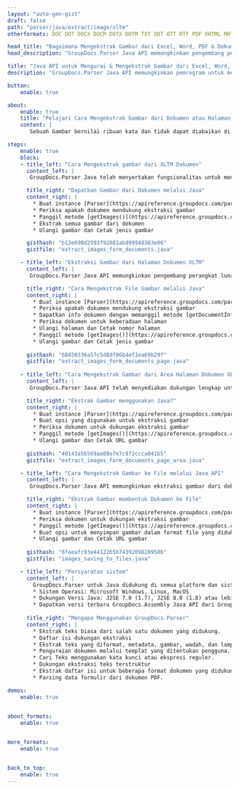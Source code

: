 ```yaml
---
layout: "auto-gen-gist"
draft: false
path: "parser/java/extract/image/xltm"
otherformats: DOC DOT DOCX DOCM DOTX DOTM TXT ODT OTT RTF PDF XHTML MHTML MD XML EPUB FB2 CHM XLS XLT XLSX XLSB XLTX XLTM ODS CSV OTS XLA XLAM PPT PPTX  PPS POT PPSX PPTM POTX PPSM ODP OTP PST OST EML EMLX MSG ONE 

head_title: "Bagaimana Mengekstrak Gambar dari Excel, Word, PDF & Dokumen Lain melalui Java?"
head_description: "GroupDocs.Parser Java API memungkinkan pengembang perangkat lunak untuk mengurai & mengekstrak gambar dari PDF, DOC, DOCX, PPT, PPTX, XLS, XLSX dokumen & Email di dalam Aplikasi Java."

title: "Java API untuk Mengurai & Mengekstrak Gambar dari Excel, Word, PowerPoint, PDF & Halaman Dokumen Lainnya"
description: "GroupDocs.Parser Java API memungkinkan pemrogram untuk mengekstrak gambar dari dokumen PDF, DOC, DOCX, PPT, PPTX, EML, MSG, XLS, XLSX, CSV, ODT, RTF & EPUB atau Halaman dokumen di dalam aplikasi Java."

button:
    enable: true

about:
    enable: true
    title: "Pelajari Cara Mengekstrak Gambar dari Dokumen atau Halaman Tertentu melalui Java API?"
    content: |
       Sebuah Gambar bernilai ribuan kata dan tidak dapat diabaikan di dunia visual saat ini sambil membuat konten yang menarik. Gambar dapat menjadi sumber komunikasi informasi yang hebat serta menarik perhatian pengguna. Seringkali diperlukan untuk mendapatkan gambar dari dokumen, jurnal atau presentasi dan menggunakannya di tempat lain. GroupDocs.Parser untuk Java adalah API yang kuat yang membantu pengembang perangkat lunak dan pemrogram untuk membangun solusi untuk parsing dan mengekstrak gambar atau informasi lain dari berbagai jenis dokumen. Ini juga mendukung penyimpanan gambar dalam PNG, JPEG, WebP, GIF, BMP dan format lainnya. API telah menyertakan dukungan untuk beberapa format dokumen populer, seperti PDF, format Microsoft Office: Word (DOC, DOCX), PowerPoint (PPT, PPTX), Excel (XLS, XLSX), format LibreOffice, Email, Ebooks, dan banyak lagi . Ini juga termasuk dukungan untuk beberapa fitur lanjutan yang terkait dengan penguraian dokumen, mengekstraksi teks biasa dan terstruktur, pencarian teks dengan kata kunci, mengekstrak metadata atau gambar, wadah serta lampiran dan banyak lagi.

steps:
    enable: true
    block:
    - title_left: "Cara Mengekstrak gambar dari XLTM Dokumen"
      content_left: |
       GroupDocs.Parser Java telah menyertakan fungsionalitas untuk mengekstraksi gambar dari dokumen XLTM. Contoh kode Java berikut menunjukkan bagaimana gambar dapat diekstraksi dari dokumen XLTM dengan mudah. 

      title_right: "Dapatkan Gambar dari Dokumen melalui Java"
      content_right: |
        * Buat instance [Parser](https://apireference.groupdocs.com/parser/java/com.groupdocs.parser/Parser) 
        * Periksa apakah dokumen mendukung ekstraksi gambar
        * Panggil metode [getImages()](https://apireference.groupdocs.com/parser/java/com.groupdocs.parser/Parser#getImages()) mengekstrak semua gambar dari seluruh dokumen.
        * Ekstrak semua gambar dari dokumen
        * Ulangi gambar dan Cetak jenis gambar

      gisthash: "b13e690d2593f92081abd99948363e06"
      gistfile: "extract_images_form_documents.java"

    - title_left: "Ekstraksi Gambar dari Halaman Dokumen XLTM"
      content_left: |
       GroupDocs.Parser Java API memungkinkan pengembang perangkat lunak untuk mengekstrak gambar dari dokumen XLTM dengan beberapa baris kode. Kode Java di bawah ini menunjukkan ekstraksi gambar dari dokumen XLTM. 

      title_right: "Cara Mengekstrak File Gambar melalui Java"
      content_right: |
        * Buat instance [Parser](https://apireference.groupdocs.com/parser/java/com.groupdocs.parser/Parser) 
        * Periksa apakah dokumen mendukung ekstraksi gambar
        * Dapatkan info dokumen dengan memanggil metode [getDocumentInfo](https://apireference.groupdocs.com/parser/java/com.groupdocs.parser/Parser#getDocumentInfo()).
        * Periksa dokumen untuk keberadaan halaman
        * Ulangi halaman dan Cetak nomor halaman
        * Panggil metode [getImages()](https://apireference.groupdocs.com/parser/java/com.groupdocs.parser/Parser#getImages()) mengekstrak semua gambar dari seluruh dokumen.
        * Ulangi gambar dan Cetak jenis gambar
     
      gisthash: "68450336a57c5d8df06b4ef1ea69b29f"
      gistfile: "extract_images_form_documents_page.java"
      
    - title_left: "Cara Mengekstrak Gambar dari Area Halaman Dokumen XLTM"
      content_left: |
       GroupDocs.Parser Java API telah menyediakan dukungan lengkap untuk mengekstrak dari halaman dokumen XLTM dengan mudah. Kode Java berikut menunjukkan bagaimana pemrogram dapat mengekstrak gambar dari area halaman dokumen XLTM di dalam aplikasi Java mereka sendiri.

      title_right: "Ekstrak Gambar menggunakan Java?"
      content_right: |
        * Buat instance [Parser](https://apireference.groupdocs.com/parser/java/com.groupdocs.parser/Parser) 
        * Buat opsi yang digunakan untuk ekstraksi gambar
        * Periksa dokumen untuk dukungan ekstraksi gambar
        * Panggil metode [getImages()](https://apireference.groupdocs.com/parser/java/com.groupdocs.parser/Parser#getImages()) untuk mengekstrak gambar dari sudut kiri atas halaman.
        * Ulangi gambar dan Cetak URL gambar
     
      gisthash: "40143a56569ae88e7e7c972ccca041b5"
      gistfile: "extract_images_form_documents_page_area.java"

    - title_left: "Cara Mengekstrak Gambar ke File melalui Java API"
      content_left: |
       GroupDocs.Parser Java API memungkinkan ekstraksi gambar dari dokumen XLTM dan menyimpan konten gambar ke file. Kode Java berikut menunjukkan bagaimana programmer dapat mengekstrak gambar dari ke file pilihan mereka di dalam aplikasi Java mereka sendiri.

      title_right: "Ekstrak Gambar membentuk Dokumen ke File"
      content_right: |
        * Buat instance [Parser](https://apireference.groupdocs.com/parser/java/com.groupdocs.parser/Parser) 
        * Periksa dokumen untuk dukungan ekstraksi gambar
        * Panggil metode [getImages()](https://apireference.groupdocs.com/parser/java/com.groupdocs.parser/Parser#getImages()) untuk mengekstrak gambar dari sudut kiri atas halaman.
        * Buat opsi untuk menyimpan gambar dalam format file yang didukung 
        * Ulangi gambar dan Cetak URL gambar
     
      gisthash: "6faeafc93e4412265b7439209828950b"
      gistfile: "images_saving_to_files.java"

    - title_left: "Persyaratan sistem"
      content_left: |
        GroupDocs.Parser untuk Java didukung di semua platform dan sistem operasi utama. Itu dapat menghasilkan dokumen dalam Microsoft Word, Excel, PowerPoint, Outlook, OpenOffice & 50+ format lainnya. Untuk panduan persyaratan sistem lengkap, silakan kunjungi persyaratan sistem sebelum menjalankan kode di bawah ini, pastikan Anda telah menginstal prasyarat berikut di sistem Anda:
        * Sistem Operasi: Microsoft Windows, Linux, MacOS
        * Dukungan Versi Java: J2SE 7.0 (1.7), J2SE 8.0 (1.8) atau lebih tinggi
        * Dapatkan versi terbaru GroupDocs.Assembly Java API dari GroupDocs [Repository](https://repository.groupdocs.com/webapp/#/artifacts/browse/tree/General/repo/com/groupdocs/groupdocs-parser)
        
      title_right: "Mengapa Menggunakan GroupDocs.Parser"
      content_right: |
        * Ekstrak teks biasa dari salah satu dokumen yang didukung.
        * Daftar isi dukungan ekstraksi
        * Ekstrak teks yang diformat, metadata, gambar, wadah, dan lampiran.
        * Penguraian dokumen melalui templat yang ditentukan pengguna.
        * Cari Teks menggunakan kata kunci atau ekspresi reguler. 
        * Dukungan ekstraksi teks terstruktur
        * Ekstrak daftar isi untuk beberapa format dokumen yang didukung.
        * Parsing data formulir dari dokumen PDF.

demos:
    enable: true
        

about_formats:
    enable: true


more_formats:
    enable: true


back_to_top:
    enable: true
---
```

